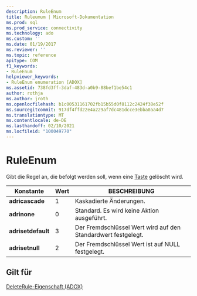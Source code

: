 ```yaml
---
description: RuleEnum
title: Ruleumum | Microsoft-Dokumentation
ms.prod: sql
ms.prod_service: connectivity
ms.technology: ado
ms.custom: ''
ms.date: 01/19/2017
ms.reviewer: ''
ms.topic: reference
apitype: COM
f1_keywords:
- RuleEnum
helpviewer_keywords:
- RuleEnum enumeration [ADOX]
ms.assetid: 738fd3ff-3daf-483d-a0b9-88bef1be54c1
author: rothja
ms.author: jroth
ms.openlocfilehash: b1c00531161702fb15b55d0f8112c2424f38e52f
ms.sourcegitcommit: 917df4ffd22e4a229af7dc481dcce3ebba0aa4d7
ms.translationtype: MT
ms.contentlocale: de-DE
ms.lasthandoff: 02/10/2021
ms.locfileid: "100049770"
---
```

# <a name="ruleenum"></a>RuleEnum
Gibt die Regel an, die befolgt werden soll, wenn eine [Taste](./key-object-adox.md) gelöscht wird.  
  
|Konstante|Wert|BESCHREIBUNG|  
|--------------|-----------|-----------------|  
|**adricascade**|1|Kaskadierte Änderungen.|  
|**adrinone**|0|Standard. Es wird keine Aktion ausgeführt.|  
|**adrisetdefault**|3|Der Fremdschlüssel Wert wird auf den Standardwert festgelegt.|  
|**adrisetnull**|2|Der Fremdschlüssel Wert ist auf NULL festgelegt.|  
  
## <a name="applies-to"></a>Gilt für  
 [DeleteRule-Eigenschaft (ADOX)](./deleterule-property-adox.md)